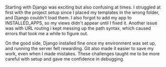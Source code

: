 Starting with Django was exciting but also confusing at times. I
struggled at first with the project setup since I placed my templates in
the wrong folder, and Django couldn't load them. I also forgot to add my
app to INSTALLED_APPS, so my views didn't appear until I fixed it.
Another issue was with URL routing i kept messing up the path syntax,
which caused errors that took me a while to figure out.

On the good side, Django installed fine once my environment was set up,
and running the server felt rewarding. Git also made it easier to save
my work, even when I made mistakes. These challenges taught me to be
more careful with setup and gave me confidence in debugging.
